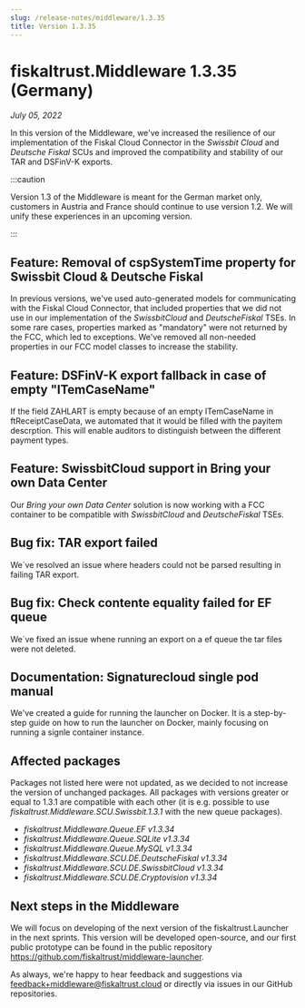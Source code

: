 ```yaml
---
slug: /release-notes/middleware/1.3.35
title: Version 1.3.35
---
```


# fiskaltrust.Middleware 1.3.35 (Germany)
_July 05, 2022_

In this version of the Middleware, we've increased the resilience of our implementation of the Fiskal Cloud Connector in the _Swissbit Cloud_ and _Deutsche Fiskal_ SCUs and improved the compatibility and stability of our TAR and DSFinV-K exports.

:::caution

Version 1.3 of the Middleware is meant for the German market only, customers in Austria and France should continue to use version 1.2. We will unify these experiences in an upcoming version.

:::

## Feature: Removal of cspSystemTime property for Swissbit Cloud & Deutsche Fiskal
In previous versions, we've used auto-generated models for communicating with the Fiskal Cloud Connector, that included properties that we did not use in our implementation of the _SwissbitCloud_ and _DeutscheFiskal_ TSEs. In some rare cases, properties marked as "mandatory" were not returned by the FCC, which led to exceptions. We've removed all non-needed properties in our FCC model classes to increase the stability.

## Feature:  DSFinV-K export fallback in case of empty "ITemCaseName"
If the field ZAHLART is empty because of an empty ITemCaseName in ftReceiptCaseData, we automated that it would be filled with the payitem descrption. This will enable auditors to distinguish between the different payment types.

## Feature: SwissbitCloud support in Bring your own Data Center
Our _Bring your own Data Center_ solution is now working with a FCC container to be compatible with _SwissbitCloud_ and _DeutscheFiskal_ TSEs.

## Bug fix: TAR export failed
We´ve resolved an issue where headers could not be parsed resulting in failing TAR export. 

## Bug fix: Check contente equality failed for EF queue
We´ve fixed an issue whene running an export on a ef queue the tar files were not deleted.

## Documentation: Signaturecloud single pod manual
We've created a guide for running the launcher on Docker. It is a step-by-step guide on how to run the launcher on Docker, mainly focusing on running a signle container instance.

## Affected packages
Packages not listed here were not updated, as we decided to not increase the version of unchanged packages. All packages with versions greater or equal to 1.3.1 are compatible with each other (it is e.g. possible to use _fiskaltrust.Middleware.SCU.Swissbit.1.3.1_ with the new queue packages).

- _fiskaltrust.Middleware.Queue.EF v1.3.34_
- _fiskaltrust.Middleware.Queue.SQLite v1.3.34_
- _fiskaltrust.Middleware.Queue.MySQL v1.3.34_
- _fiskaltrust.Middleware.SCU.DE.DeutscheFiskal v1.3.34_
- _fiskaltrust.Middleware.SCU.DE.SwissbitCloud v1.3.34_
- _fiskaltrust.Middleware.SCU.DE.Cryptovision v1.3.34_

## Next steps in the Middleware
We will focus on developing of the next version of the fiskaltrust.Launcher in the next sprints.
This version will be developed open-source, and our first public prototype can be found in the public repository https://github.com/fiskaltrust/middleware-launcher.

As always, we're happy to hear feedback and suggestions via [feedback+middleware@fiskaltrust.cloud](mailto:feedback+middleware@fiskaltrust.cloud) or directly via issues in our GitHub repositories.
